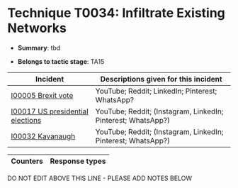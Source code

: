 # Technique T0034: Infiltrate Existing Networks

* **Summary**: tbd

* **Belongs to tactic stage**: TA15


| Incident | Descriptions given for this incident |
| -------- | -------------------- |
| [I00005 Brexit vote](../generated_pages/incidents/I00005.md) | YouTube; Reddit; LinkedIn; Pinterest; WhatsApp? |
| [I00017 US presidential elections](../generated_pages/incidents/I00017.md) | YouTube; Reddit; (Instagram, LinkedIn; Pinterest; WhatsApp?) |
| [I00032 Kavanaugh](../generated_pages/incidents/I00032.md) | YouTube; Reddit; (Instagram, LinkedIn; Pinterest; WhatsApp?) |



| Counters | Response types |
| -------- | -------------- |


DO NOT EDIT ABOVE THIS LINE - PLEASE ADD NOTES BELOW
